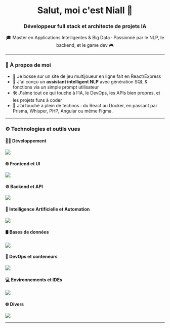 <h1 align="center">Salut, moi c'est Niall 👋</h1>
<h3 align="center">Développeur full stack et architecte de projets IA</h3>

<p align="center">
  🎓 Master en Applications Intelligentes & Big Data · Passionné par le NLP, le backend, et le game dev 🎮
</p>

---

### 🧠 À propos de moi

- 🔭 Je bosse sur un site de jeu multijoueur en ligne fait en React/Express
- 🤖 J'ai conçu un **assistant intelligent NLP** avec génération SQL & fonctions via un simple prompt utilisateur
- 🛠️ J'aime tout ce qui touche à l’IA, le DevOps, les APIs bien propres, et les projets funs à coder
- 💬 J’ai touché à plein de technos : du React au Docker, en passant par Prisma, Whisper, PHP, Angular ou même Figma.

---

### ⚙️ Technologies et outils vues

#### 🧑‍💻 Développement
<p align="left">
  <img src="https://skillicons.dev/icons?i=ts,js,python,java,php,perl,cs,html,css,scala" />
</p>

#### 🌐 Frontend et UI
<p align="left">
  <img src="https://skillicons.dev/icons?i=react,angular,materialui,figma" />
</p>

#### ⚙️ Backend et API
<p align="left">
  <img src="https://skillicons.dev/icons?i=nodejs,express,symfony,django,graphql,prisma,redis" />
</p>

#### 🧠 Intelligence Artificielle et Automation
<p align="left">
  <img src="https://skillicons.dev/icons?i=pytorch,selenium" />
</p>

#### 🛢️ Bases de données
<p align="left">
  <img src="https://skillicons.dev/icons?i=mysql,sqlite,mongodb" />
</p>

#### 🐳 DevOps et conteneurs
<p align="left">
  <img src="https://skillicons.dev/icons?i=docker,git,github,postman,webpack,npm" />
</p>

#### 💻 Environnements et IDEs
<p align="left">
  <img src="https://skillicons.dev/icons?i=vscode,visualstudio,androidstudio,debian,windows,kali,powershell" />
</p>

#### 🌐 Divers
<p align="left">
  <img src="https://skillicons.dev/icons?i=stackoverflow,discord,gmail" />
</p>

---
